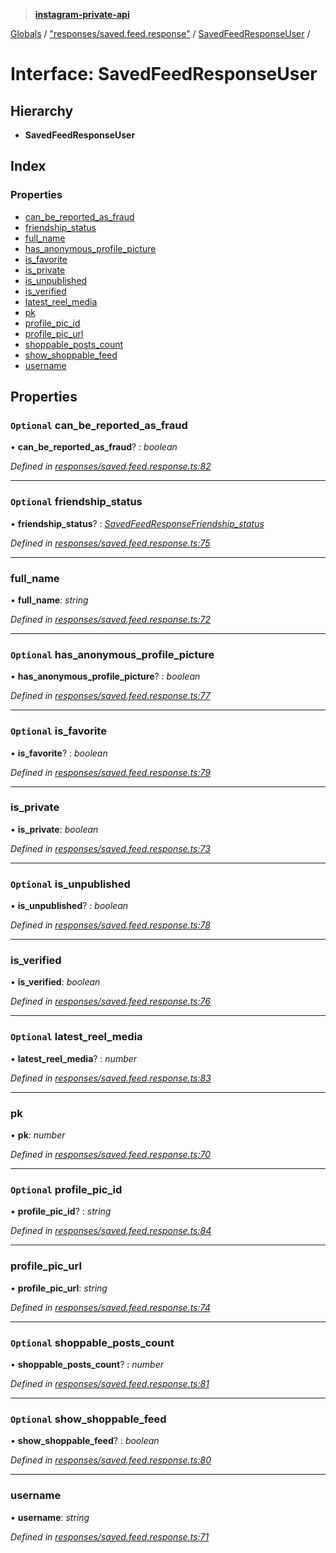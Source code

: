 > **[instagram-private-api](../README.md)**

[Globals](../README.md) / ["responses/saved.feed.response"](../modules/_responses_saved_feed_response_.md) / [SavedFeedResponseUser](_responses_saved_feed_response_.savedfeedresponseuser.md) /

# Interface: SavedFeedResponseUser

## Hierarchy

* **SavedFeedResponseUser**

## Index

### Properties

* [can_be_reported_as_fraud](_responses_saved_feed_response_.savedfeedresponseuser.md#optional-can_be_reported_as_fraud)
* [friendship_status](_responses_saved_feed_response_.savedfeedresponseuser.md#optional-friendship_status)
* [full_name](_responses_saved_feed_response_.savedfeedresponseuser.md#full_name)
* [has_anonymous_profile_picture](_responses_saved_feed_response_.savedfeedresponseuser.md#optional-has_anonymous_profile_picture)
* [is_favorite](_responses_saved_feed_response_.savedfeedresponseuser.md#optional-is_favorite)
* [is_private](_responses_saved_feed_response_.savedfeedresponseuser.md#is_private)
* [is_unpublished](_responses_saved_feed_response_.savedfeedresponseuser.md#optional-is_unpublished)
* [is_verified](_responses_saved_feed_response_.savedfeedresponseuser.md#is_verified)
* [latest_reel_media](_responses_saved_feed_response_.savedfeedresponseuser.md#optional-latest_reel_media)
* [pk](_responses_saved_feed_response_.savedfeedresponseuser.md#pk)
* [profile_pic_id](_responses_saved_feed_response_.savedfeedresponseuser.md#optional-profile_pic_id)
* [profile_pic_url](_responses_saved_feed_response_.savedfeedresponseuser.md#profile_pic_url)
* [shoppable_posts_count](_responses_saved_feed_response_.savedfeedresponseuser.md#optional-shoppable_posts_count)
* [show_shoppable_feed](_responses_saved_feed_response_.savedfeedresponseuser.md#optional-show_shoppable_feed)
* [username](_responses_saved_feed_response_.savedfeedresponseuser.md#username)

## Properties

### `Optional` can_be_reported_as_fraud

• **can_be_reported_as_fraud**? : *boolean*

*Defined in [responses/saved.feed.response.ts:82](https://github.com/dilame/instagram-private-api/blob/01eb399/src/responses/saved.feed.response.ts#L82)*

___

### `Optional` friendship_status

• **friendship_status**? : *[SavedFeedResponseFriendship_status](_responses_saved_feed_response_.savedfeedresponsefriendship_status.md)*

*Defined in [responses/saved.feed.response.ts:75](https://github.com/dilame/instagram-private-api/blob/01eb399/src/responses/saved.feed.response.ts#L75)*

___

###  full_name

• **full_name**: *string*

*Defined in [responses/saved.feed.response.ts:72](https://github.com/dilame/instagram-private-api/blob/01eb399/src/responses/saved.feed.response.ts#L72)*

___

### `Optional` has_anonymous_profile_picture

• **has_anonymous_profile_picture**? : *boolean*

*Defined in [responses/saved.feed.response.ts:77](https://github.com/dilame/instagram-private-api/blob/01eb399/src/responses/saved.feed.response.ts#L77)*

___

### `Optional` is_favorite

• **is_favorite**? : *boolean*

*Defined in [responses/saved.feed.response.ts:79](https://github.com/dilame/instagram-private-api/blob/01eb399/src/responses/saved.feed.response.ts#L79)*

___

###  is_private

• **is_private**: *boolean*

*Defined in [responses/saved.feed.response.ts:73](https://github.com/dilame/instagram-private-api/blob/01eb399/src/responses/saved.feed.response.ts#L73)*

___

### `Optional` is_unpublished

• **is_unpublished**? : *boolean*

*Defined in [responses/saved.feed.response.ts:78](https://github.com/dilame/instagram-private-api/blob/01eb399/src/responses/saved.feed.response.ts#L78)*

___

###  is_verified

• **is_verified**: *boolean*

*Defined in [responses/saved.feed.response.ts:76](https://github.com/dilame/instagram-private-api/blob/01eb399/src/responses/saved.feed.response.ts#L76)*

___

### `Optional` latest_reel_media

• **latest_reel_media**? : *number*

*Defined in [responses/saved.feed.response.ts:83](https://github.com/dilame/instagram-private-api/blob/01eb399/src/responses/saved.feed.response.ts#L83)*

___

###  pk

• **pk**: *number*

*Defined in [responses/saved.feed.response.ts:70](https://github.com/dilame/instagram-private-api/blob/01eb399/src/responses/saved.feed.response.ts#L70)*

___

### `Optional` profile_pic_id

• **profile_pic_id**? : *string*

*Defined in [responses/saved.feed.response.ts:84](https://github.com/dilame/instagram-private-api/blob/01eb399/src/responses/saved.feed.response.ts#L84)*

___

###  profile_pic_url

• **profile_pic_url**: *string*

*Defined in [responses/saved.feed.response.ts:74](https://github.com/dilame/instagram-private-api/blob/01eb399/src/responses/saved.feed.response.ts#L74)*

___

### `Optional` shoppable_posts_count

• **shoppable_posts_count**? : *number*

*Defined in [responses/saved.feed.response.ts:81](https://github.com/dilame/instagram-private-api/blob/01eb399/src/responses/saved.feed.response.ts#L81)*

___

### `Optional` show_shoppable_feed

• **show_shoppable_feed**? : *boolean*

*Defined in [responses/saved.feed.response.ts:80](https://github.com/dilame/instagram-private-api/blob/01eb399/src/responses/saved.feed.response.ts#L80)*

___

###  username

• **username**: *string*

*Defined in [responses/saved.feed.response.ts:71](https://github.com/dilame/instagram-private-api/blob/01eb399/src/responses/saved.feed.response.ts#L71)*